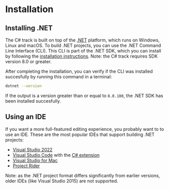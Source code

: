 # Installation

## Installing .NET

The C# track is built on top of the [.NET](https://dotnet.microsoft.com/learn/dotnet/what-is-dotnet) platform, which runs on Windows, Linux and macOS.
To build .NET projects, you can use the .NET Command Line Interface (CLI).
This CLI is part of the .NET SDK, which you can install by following the [installation instructions](https://dotnet.microsoft.com/download/dotnet/8.0).
Note: the C# track requires SDK version 8.0 or greater.

After completing the installation, you can verify if the CLI was installed succesfully by running this command in a terminal:

```bash
dotnet --version
```

If the output is a version greater than or equal to `8.0.100`, the .NET SDK has been installed succesfully.

## Using an IDE

If you want a more full-featured editing experience, you probably want to to use an IDE.
These are the most popular IDEs that support building .NET projects:

- [Visual Studio 2022](https://www.visualstudio.com/downloads/)
- [Visual Studio Code](https://code.visualstudio.com/download) with the [C# extension](https://marketplace.visualstudio.com/items?itemName=ms-dotnettools.csharp)
- [Visual Studio for Mac](https://www.visualstudio.com/vs/visual-studio-mac/)
- [Project Rider](https://www.jetbrains.com/rider/download/)

Note: as the .NET project format differs significantly from earlier versions, older IDEs (like Visual Studio 2015) are not supported.
